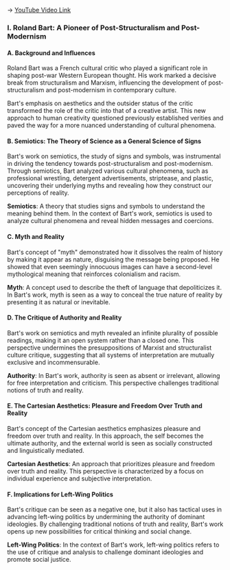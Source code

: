 -> [YouTube Video Link](https://www.youtube.com/watch?v=_RLhq0jsnbM&list=PL30RAv-0lkxGh5iMfRmZV8wEVeN50K06X&index=49&pp=iAQB)

### I. Roland Bart: A Pioneer of Post-Structuralism and Post-Modernism
#### A. Background and Influences

Roland Bart was a French cultural critic who played a significant role in shaping post-war Western European thought. His work marked a decisive break from structuralism and Marxism, influencing the development of post-structuralism and post-modernism in contemporary culture.

Bart's emphasis on aesthetics and the outsider status of the critic transformed the role of the critic into that of a creative artist. This new approach to human creativity questioned previously established verities and paved the way for a more nuanced understanding of cultural phenomena.

#### B. Semiotics: The Theory of Science as a General Science of Signs

Bart's work on semiotics, the study of signs and symbols, was instrumental in driving the tendency towards post-structuralism and post-modernism. Through semiotics, Bart analyzed various cultural phenomena, such as professional wrestling, detergent advertisements, striptease, and plastic, uncovering their underlying myths and revealing how they construct our perceptions of reality.

**Semiotics**: A theory that studies signs and symbols to understand the meaning behind them. In the context of Bart's work, semiotics is used to analyze cultural phenomena and reveal hidden messages and coercions.

#### C. Myth and Reality

Bart's concept of "myth" demonstrated how it dissolves the realm of history by making it appear as nature, disguising the message being proposed. He showed that even seemingly innocuous images can have a second-level mythological meaning that reinforces colonialism and racism.

**Myth**: A concept used to describe the theft of language that depoliticizes it. In Bart's work, myth is seen as a way to conceal the true nature of reality by presenting it as natural or inevitable.

#### D. The Critique of Authority and Reality

Bart's work on semiotics and myth revealed an infinite plurality of possible readings, making it an open system rather than a closed one. This perspective undermines the presuppositions of Marxist and structuralist culture critique, suggesting that all systems of interpretation are mutually exclusive and incommensurable.

**Authority**: In Bart's work, authority is seen as absent or irrelevant, allowing for free interpretation and criticism. This perspective challenges traditional notions of truth and reality.

#### E. The Cartesian Aesthetics: Pleasure and Freedom Over Truth and Reality

Bart's concept of the Cartesian aesthetics emphasizes pleasure and freedom over truth and reality. In this approach, the self becomes the ultimate authority, and the external world is seen as socially constructed and linguistically mediated.

**Cartesian Aesthetics**: An approach that prioritizes pleasure and freedom over truth and reality. This perspective is characterized by a focus on individual experience and subjective interpretation.

#### F. Implications for Left-Wing Politics

Bart's critique can be seen as a negative one, but it also has tactical uses in advancing left-wing politics by undermining the authority of dominant ideologies. By challenging traditional notions of truth and reality, Bart's work opens up new possibilities for critical thinking and social change.

**Left-Wing Politics**: In the context of Bart's work, left-wing politics refers to the use of critique and analysis to challenge dominant ideologies and promote social justice.